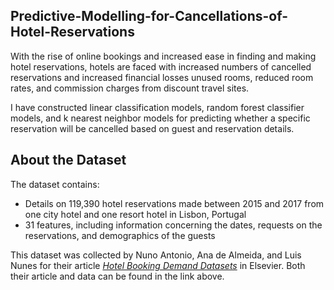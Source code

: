 ## Predictive-Modelling-for-Cancellations-of-Hotel-Reservations

With the rise of online bookings and increased ease in finding and making hotel reservations, hotels are faced with increased numbers of cancelled reservations and increased financial losses unused rooms, reduced room rates, and commission charges from discount travel sites.

I have constructed linear classification models, random forest classifier models, and k nearest neighbor models for predicting whether a specific reservation will be cancelled based on guest and reservation details.

## About the Dataset
The dataset contains:
-  Details on 119,390 hotel reservations made between 2015 and 2017 from one city hotel and one resort hotel in Lisbon, Portugal 
-  31 features, including information concerning the dates, requests on the reservations, and demographics of the guests

This dataset was collected by Nuno Antonio, Ana de Almeida, and Luis Nunes for their article [*Hotel Booking Demand Datasets*](https://www.sciencedirect.com/science/article/pii/S2352340918315191) in Elsevier. Both their article and data can be found in the link above.

